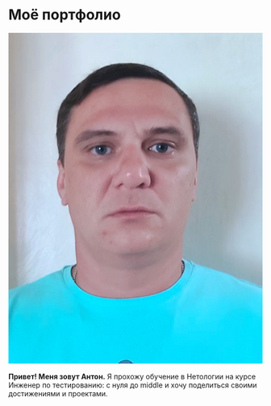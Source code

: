# Моё портфолио

![Мое фото](image.jpg)   

**Привет! Меня зовут Антон.**  Я прохожу обучение в Нетологии на курсе Инженер по тестированию: с нуля до middle и хочу поделиться своими достижениями и проектами.